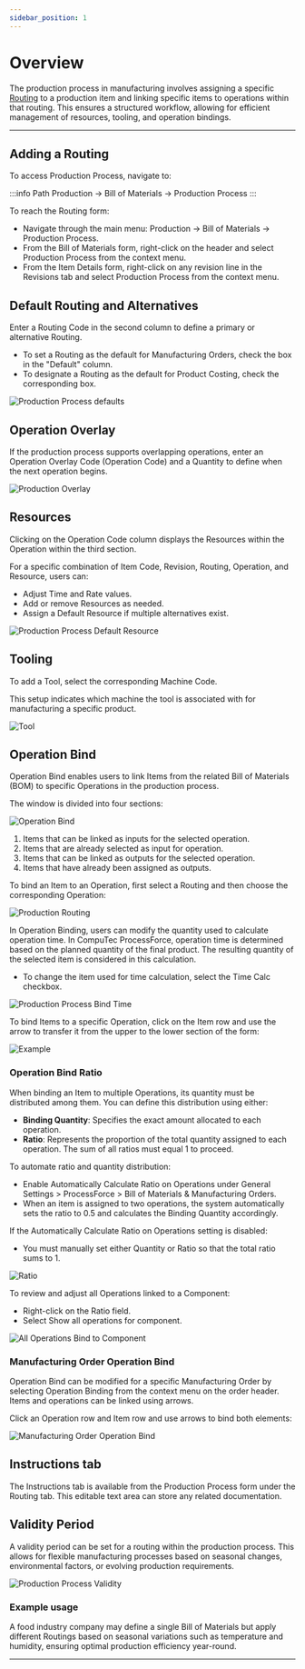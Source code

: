 ```yaml
---
sidebar_position: 1
---
```


# Overview

The production process in manufacturing involves assigning a specific [Routing](../../routings/overview.md) to a production item and linking specific items to operations within that routing. This ensures a structured workflow, allowing for efficient management of resources, tooling, and operation bindings.

---

## Adding a Routing

To access Production Process, navigate to:

:::info Path
    Production → Bill of Materials → Production Process
:::

To reach the Routing form:

- Navigate through the main menu: Production → Bill of Materials → Production Process.
- From the Bill of Materials form, right-click on the header and select Production Process from the context menu.
- From the Item Details form, right-click on any revision line in the Revisions tab and select Production Process from the context menu.

## Default Routing and Alternatives

Enter a Routing Code in the second column to define a primary or alternative Routing.

- To set a Routing as the default for Manufacturing Orders, check the box in the "Default" column.
- To designate a Routing as the default for Product Costing, check the corresponding box.

![Production Process defaults](./media/overview/production-process-defaults.webp)

## Operation Overlay

If the production process supports overlapping operations, enter an Operation Overlay Code (Operation Code) and a Quantity to define when the next operation begins.

![Production Overlay](./media/overview/production-process-overlay-operation.webp)

## Resources

Clicking on the Operation Code column displays the Resources within the Operation within the third section.

For a specific combination of Item Code, Revision, Routing, Operation, and Resource, users can:

- Adjust Time and Rate values.
- Add or remove Resources as needed.
- Assign a Default Resource if multiple alternatives exist.

![Production Process Default Resource](./media/overview/production-process-default-resource.webp)

## Tooling

To add a Tool, select the corresponding Machine Code.

This setup indicates which machine the tool is associated with for manufacturing a specific product.

![Tool](./media/overview/production-process-tool.webp)

## Operation Bind

Operation Bind enables users to link Items from the related Bill of Materials (BOM) to specific Operations in the production process.

The window is divided into four sections:

![Operation Bind](./media/overview/production-process-operation-bind.webp)

1. Items that can be linked as inputs for the selected operation.
2. Items that are already selected as input for operation.
3. Items that can be linked as outputs for the selected operation.
4. Items that have already been assigned as outputs.

To bind an Item to an Operation, first select a Routing and then choose the corresponding Operation:

![Production Routing](./media/overview/production-process-bind-routing.webp)

In Operation Binding, users can modify the quantity used to calculate operation time. In CompuTec ProcessForce, operation time is determined based on the planned quantity of the final product. The resulting quantity of the selected item is considered in this calculation.

- To change the item used for time calculation, select the Time Calc checkbox.

![Production Process Bind Time](./media/overview/production-process-bind-time.webp)

To bind Items to a specific Operation, click on the Item row and use the arrow to transfer it from the upper to the lower section of the form:

![Example](./media/overview/production-process-bind-example.webp)

### Operation Bind Ratio

When binding an Item to multiple Operations, its quantity must be distributed among them. You can define this distribution using either:

- **Binding Quantity**: Specifies the exact amount allocated to each operation.
- **Ratio**: Represents the proportion of the total quantity assigned to each operation. The sum of all ratios must equal 1 to proceed.

To automate ratio and quantity distribution:

- Enable Automatically Calculate Ratio on Operations under General Settings > ProcessForce > Bill of Materials & Manufacturing Orders.
- When an item is assigned to two operations, the system automatically sets the ratio to 0.5 and calculates the Binding Quantity accordingly.

If the Automatically Calculate Ratio on Operations setting is disabled:

- You must manually set either Quantity or Ratio so that the total ratio sums to 1.

![Ratio](./media/overview/production-process-ratio.webp)

To review and adjust all Operations linked to a Component:

- Right-click on the Ratio field.
- Select Show all operations for component.

![All Operations Bind to Component](./media/overview/all-operations-bind-to-component.webp)

### Manufacturing Order Operation Bind

Operation Bind can be modified for a specific Manufacturing Order by selecting Operation Binding from the context menu on the order header. Items and operations can be linked using arrows.

Click an Operation row and Item row and use arrows to bind both elements:

![Manufacturing Order Operation Bind](./media/overview/operation-bind-from-manufacturing-order.webp)

## Instructions tab

The Instructions tab is available from the Production Process form under the Routing tab. This editable text area can store any related documentation.

## Validity Period

A validity period can be set for a routing within the production process. This allows for flexible manufacturing processes based on seasonal changes, environmental factors, or evolving production requirements.

![Production Process Validity](./media/overview/production-process-validity.webp)

### Example usage

A food industry company may define a single Bill of Materials but apply different Routings based on seasonal variations such as temperature and humidity, ensuring optimal production efficiency year-round.

---
